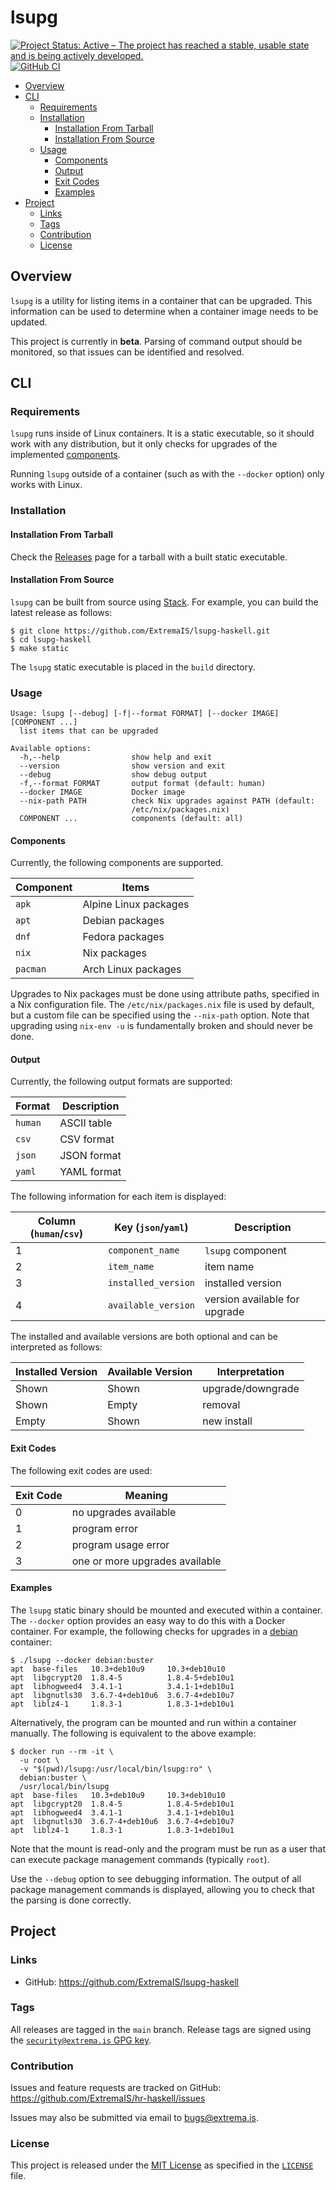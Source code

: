 # lsupg

[![Project Status: Active – The project has reached a stable, usable state and is being actively developed.](https://www.repostatus.org/badges/latest/active.svg)](https://www.repostatus.org/#active)
[![GitHub CI](https://github.com/ExtremaIS/lsupg-haskell/workflows/CI/badge.svg?branch=main)](https://github.com/ExtremaIS/lsupg-haskell/actions)

* [Overview](#overview)
* [CLI](#cli)
    * [Requirements](#requirements)
    * [Installation](#installation)
        * [Installation From Tarball](#installation-from-tarball)
        * [Installation From Source](#installation-from-source)
    * [Usage](#usage)
        * [Components](#components)
        * [Output](#output)
        * [Exit Codes](#exit-codes)
        * [Examples](#examples)
* [Project](#project)
    * [Links](#links)
    * [Tags](#tags)
    * [Contribution](#contribution)
    * [License](#license)

## Overview

`lsupg` is a utility for listing items in a container that can be upgraded.
This information can be used to determine when a container image needs to be
updated.

This project is currently in **beta**.  Parsing of command output should be
monitored, so that issues can be identified and resolved.

## CLI

### Requirements

`lsupg` runs inside of Linux containers.  It is a static executable, so it
should work with any distribution, but it only checks for upgrades of the
implemented [components](#components).

Running `lsupg` outside of a container (such as with the `--docker` option)
only works with Linux.

### Installation

#### Installation From Tarball

Check the [Releases][] page for a tarball with a built static executable.

[Releases]: <https://github.com/ExtremaIS/lsupg-haskell/releases>

#### Installation From Source

`lsupg` can be built from source using [Stack][].  For example, you can build
the latest release as follows:

[Stack]: <https://www.haskellstack.org>

```
$ git clone https://github.com/ExtremaIS/lsupg-haskell.git
$ cd lsupg-haskell
$ make static
```

The `lsupg` static executable is placed in the `build` directory.

### Usage

```
Usage: lsupg [--debug] [-f|--format FORMAT] [--docker IMAGE] [COMPONENT ...]
  list items that can be upgraded

Available options:
  -h,--help                show help and exit
  --version                show version and exit
  --debug                  show debug output
  -f,--format FORMAT       output format (default: human)
  --docker IMAGE           Docker image
  --nix-path PATH          check Nix upgrades against PATH (default:
                           /etc/nix/packages.nix)
  COMPONENT ...            components (default: all)
```

#### Components

Currently, the following components are supported.

Component | Items
----------|----------------------
`apk`     | Alpine Linux packages
`apt`     | Debian packages
`dnf`     | Fedora packages
`nix`     | Nix packages
`pacman`  | Arch Linux packages

Upgrades to Nix packages must be done using attribute paths, specified in a
Nix configuration file.  The `/etc/nix/packages.nix` file is used by default,
but a custom file can be specified using the `--nix-path` option.  Note that
upgrading using `nix-env -u` is fundamentally broken and should never be done.

#### Output

Currently, the following output formats are supported:

Format  | Description
--------|------------
`human` | ASCII table
`csv`   | CSV format
`json`  | JSON format
`yaml`  | YAML format

The following information for each item is displayed:

Column (`human`/`csv`) | Key (`json`/`yaml`) | Description
-----------------------|---------------------|------------------------------
1                      | `component_name`    | `lsupg` component
2                      | `item_name`         | item name
3                      | `installed_version` | installed version
4                      | `available_version` | version available for upgrade

The installed and available versions are both optional and can be interpreted
as follows:

Installed Version | Available Version | Interpretation
------------------|-------------------|------------------
Shown             | Shown             | upgrade/downgrade
Shown             | Empty             | removal
Empty             | Shown             | new install

#### Exit Codes

The following exit codes are used:

Exit Code | Meaning
----------|-------------------------------
0         | no upgrades available
1         | program error
2         | program usage error
3         | one or more upgrades available

#### Examples

The `lsupg` static binary should be mounted and executed within a container.
The `--docker` option provides an easy way to do this with a Docker
container.  For example, the following checks for upgrades in a
[debian][] container:

[debian]: <https://hub.docker.com/_/debian>

```
$ ./lsupg --docker debian:buster
apt  base-files   10.3+deb10u9     10.3+deb10u10
apt  libgcrypt20  1.8.4-5          1.8.4-5+deb10u1
apt  libhogweed4  3.4.1-1          3.4.1-1+deb10u1
apt  libgnutls30  3.6.7-4+deb10u6  3.6.7-4+deb10u7
apt  liblz4-1     1.8.3-1          1.8.3-1+deb10u1
```

Alternatively, the program can be mounted and run within a container manually.
The following is equivalent to the above example:

```
$ docker run --rm -it \
  -u root \
  -v "$(pwd)/lsupg:/usr/local/bin/lsupg:ro" \
  debian:buster \
  /usr/local/bin/lsupg
apt  base-files   10.3+deb10u9     10.3+deb10u10
apt  libgcrypt20  1.8.4-5          1.8.4-5+deb10u1
apt  libhogweed4  3.4.1-1          3.4.1-1+deb10u1
apt  libgnutls30  3.6.7-4+deb10u6  3.6.7-4+deb10u7
apt  liblz4-1     1.8.3-1          1.8.3-1+deb10u1
```

Note that the mount is read-only and the program must be run as a user that
can execute package management commands (typically `root`).

Use the `--debug` option to see debugging information.  The output of all
package management commands is displayed, allowing you to check that the
parsing is done correctly.

## Project

### Links

* GitHub: <https://github.com/ExtremaIS/lsupg-haskell>

### Tags

All releases are tagged in the `main` branch.  Release tags are signed using
the [`security@extrema.is` GPG key][].

[`security@extrema.is` GPG key]: <http://keys.gnupg.net/pks/lookup?op=vindex&fingerprint=on&search=0x1D484E4B4705FADF>

### Contribution

Issues and feature requests are tracked on GitHub:
<https://github.com/ExtremaIS/hr-haskell/issues>

Issues may also be submitted via email to <bugs@extrema.is>.

### License

This project is released under the [MIT License][] as specified in the
[`LICENSE`][] file.

[MIT License]: <https://opensource.org/licenses/MIT>
[`LICENSE`]: <LICENSE>
